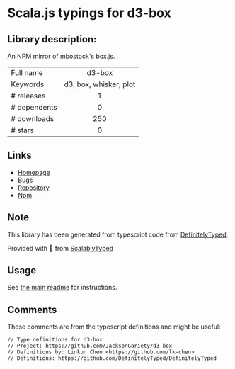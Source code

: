 
# Scala.js typings for d3-box


## Library description:
An NPM mirror of mbostock's box.js.

|                    |                 |
| ------------------ | :-------------: |
| Full name          | d3-box |
| Keywords           | d3, box, whisker, plot |
| # releases         | 1 |
| # dependents       | 0 |
| # downloads        | 250 |
| # stars            | 0 |

## Links
- [Homepage](https://github.com/JacksonGariety/d3-box#readme)
- [Bugs](https://github.com/JacksonGariety/d3-box/issues)
- [Repository](https://github.com/JacksonGariety/d3-box)
- [Npm](https://www.npmjs.com/package/d3-box)
    


## Note
This library has been generated from typescript code from [DefinitelyTyped](https://definitelytyped.org).

Provided with :purple_heart: from [ScalablyTyped](https://github.com/oyvindberg/ScalablyTyped)

## Usage
See [the main readme](../../readme.md) for instructions.

## Comments

These comments are from the typescript definitions and might be useful:
```
// Type definitions for d3-box
// Project: https://github.com/JacksonGariety/d3-box
// Definitions by: Linkun Chen <https://github.com/lk-chen>
// Definitions: https://github.com/DefinitelyTyped/DefinitelyTyped

```

